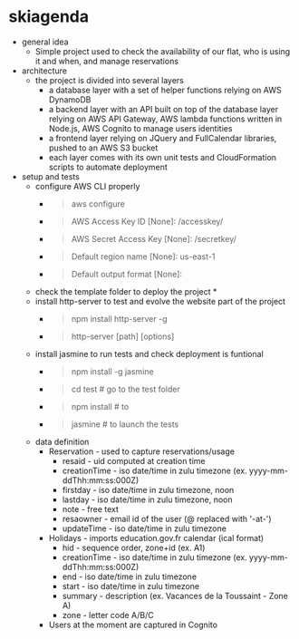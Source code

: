 # skiagenda
* general idea
    * Simple project used to check the availability of our flat, who is using it and when, and manage reservations
* architecture
    * the project is divided into several layers
        * a database layer with a set of helper functions relying on AWS DynamoDB
        * a backend layer with an API built on top of the database layer relying on AWS API Gateway, AWS lambda functions written in Node.js, AWS Cognito to manage users identities
        * a frontend layer relying on JQuery and FullCalendar libraries, pushed to an AWS S3 bucket
        * each layer comes with its own unit tests and CloudFormation scripts to automate deployment
* setup and tests
    * configure AWS CLI properly
        * >aws configure
        * >AWS Access Key ID [None]: /accesskey/
        * >AWS Secret Access Key [None]: /secretkey/
        * >Default region name [None]: us-east-1
        * >Default output format [None]:
    * check the template folder to deploy the project
        * 
    * install http-server to test and evolve the website part of the project
        * >npm install http-server -g
        * >http-server [path] [options]
    * install jasmine to run tests and check deployment is funtional
        * >npm install -g jasmine
        * >cd test # go to the test folder
        * >npm install # to
        * >jasmine # to launch the tests
    * data definition
        * Reservation - used to capture reservations/usage
            * resaid - uid computed at creation time
            * creationTime - iso date/time in zulu timezone (ex. yyyy-mm-ddThh:mm:ss:000Z)
            * firstday - iso date/time in zulu timezone, noon
            * lastday - iso date/time in zulu timezone, noon
            * note - free text
            * resaowner - email id of the user (@ replaced with '-at-')
            * updateTime - iso date/time in zulu timezone
        * Holidays - imports education.gov.fr calendar (ical format)
            * hid - sequence order, zone+id (ex. A1)
            * creationTime - iso date/time in zulu timezone (ex. yyyy-mm-ddThh:mm:ss:000Z)
            * end - iso date/time in zulu timezone
            * start - iso date/time in zulu timezone
            * summary - description (ex. Vacances de la Toussaint - Zone A)
            * zone - letter code A/B/C
        * Users at the moment are captured in Cognito

